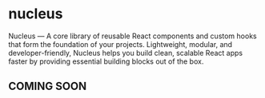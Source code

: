 # nucleus
Nucleus — A core library of reusable React components and custom hooks that form the foundation of your projects. Lightweight, modular, and developer-friendly, Nucleus helps you build clean, scalable React apps faster by providing essential building blocks out of the box.

## COMING SOON